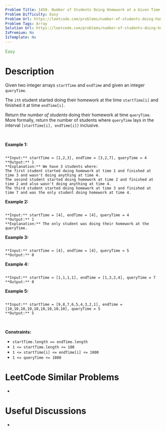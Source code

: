 ```yaml
---
Problem Title: 1450. Number of Students Doing Homework at a Given Time
Problem Difficulty: Easy
Problem Url: https://leetcode.com/problems/number-of-students-doing-homework-at-a-given-time/
Problem Tags: Array
Solution Url: https://leetcode.com/problems/number-of-students-doing-homework-at-a-given-time/solution/
IsPremium: No
IsTemplate: No
---
```


<span style="color: rgb(67, 160, 71);">Easy</span>

# Description

Given two integer arrays `startTime` and `endTime` and given an integer `queryTime`.


The `ith` student started doing their homework at the time `startTime[i]` and finished it at time `endTime[i]`.


Return *the number of students* doing their homework at time `queryTime`. More formally, return the number of students where `queryTime` lays in the interval `[startTime[i], endTime[i]]` inclusive.


 


**Example 1:**



```

**Input:** startTime = [1,2,3], endTime = [3,2,7], queryTime = 4
**Output:** 1
**Explanation:** We have 3 students where:
The first student started doing homework at time 1 and finished at time 3 and wasn't doing anything at time 4.
The second student started doing homework at time 2 and finished at time 2 and also wasn't doing anything at time 4.
The third student started doing homework at time 3 and finished at time 7 and was the only student doing homework at time 4.

```

**Example 2:**



```

**Input:** startTime = [4], endTime = [4], queryTime = 4
**Output:** 1
**Explanation:** The only student was doing their homework at the queryTime.

```

**Example 3:**



```

**Input:** startTime = [4], endTime = [4], queryTime = 5
**Output:** 0

```

**Example 4:**



```

**Input:** startTime = [1,1,1,1], endTime = [1,3,2,4], queryTime = 7
**Output:** 0

```

**Example 5:**



```

**Input:** startTime = [9,8,7,6,5,4,3,2,1], endTime = [10,10,10,10,10,10,10,10,10], queryTime = 5
**Output:** 5

```

 


**Constraints:**


* `startTime.length == endTime.length`
* `1 <= startTime.length <= 100`
* `1 <= startTime[i] <= endTime[i] <= 1000`
* `1 <= queryTime <= 1000`




# LeetCode Similar Problems

- []()

# Useful Discussions

- []()
